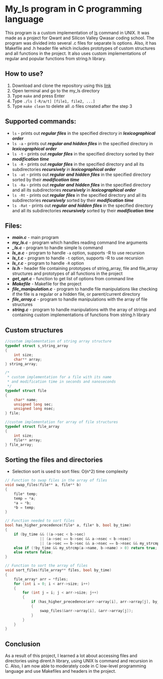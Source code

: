 # My_ls program in C programming language

This program is a custom implementation of [ls](https://en.wikipedia.org/wiki/Ls) command in UNIX. It was made as a project for Qwant and Silicon Valley Qwasar coding school. The program was divided into several .c files for separate ls options. Also, it has Makefile and .h header file which includes prototypes of custom structures and all functions in the project. It also uses custom implementations of regular and popular functions from string.h library.

## How to use?

1. Download and clone the repository using this [link](https://github.com/SanzharNussipbek/Cprogramming.git)
2. Open terminal and go to the my_ls directory
3. Type `make` and press Enter
4. Type `./ls [-R/a/t] [file1, file2, ...]`
5. Type `make clean` to delete all .o files created after the step 3

## Supported commands:

- `ls` - prints out ***regular* *files*** in the specified directory in ***lexicographical*** ***order***
- `ls -a` - prints out ***regular and hidden* *files*** in the specified directory in ***lexicographical*** ***order***
- `ls -t` - prints out ***regular* *files*** in the specified directory sorted by their ***modification*** ***time***
- `ls -R` - prints out ***regular* *files*** in the specified directory and all its subdirectories ***recursively*** in ***lexicographical*** ***order***
- `ls -at` - prints out ***regular** **and** **hidden*** ***files*** in the specified directory sorted by their ***modification*** ***time***
- `ls -Ra` - prints out ***regular** **and** **hidden*** ***files*** in the specified directory and all its subdirectories ***recursively*** in ***lexicographical*** ***order***
- `ls -Rt` - prints out ***regular*** ***files*** in the specified directory and all its subdirectories ***recursively*** sorted by their ***modification*** ***time***
- `ls -Rat` - prints out ***regular** **and** **hidden*** ***files*** in the specified directory and all its subdirectories ***recursively*** sorted by their ***modification*** ***time***

## Files:

- ***main.c*** - main program
- ***my_ls.c*** -  program which handles reading command line arguments
- ***_ls.c*** - program to handle simple ls command
- ***ls_a.c*** - program to handle `-a` option, supports -R to use recursion
- ***ls_t.c*** - program to handle `-t` option, supports -R to use recursion
- ***ls_r.c*** - program to handle `-R` option
- ***ls.h*** - header file containing prototypes of string_array, file and file_array structures and prototypes of all functions in the project
- ***get_opt.c*** - function to get list of options from command line
- ***Makefile*** - Makefile for the project
- ***file_manipulation.c*** - program to handle file manipulations like checking if the file is a regular or a hidden file, or parent/current directory
- ***file_array.c*** - program to handle manipulations with the array of file structures
- ***string.c*** - program to handle manipulations with the array of strings and containing custom implementations of functions from string.h library

## Custom structures

```c
//custom implementation of string array structure
typedef struct s_string_array
{           
    int size;
    char** array;
} string_array;
```

```c
/*
 * custom implementation for a file with its name 
 * and modification time in seconds and nanoseconds
 */
typedef struct file                     
{
    char* name;
    unsigned long sec;
    unsigned long nsec;
} file;
```

```c
//custom implementation for array of file structures
typedef struct file_array               
{
    int size;
    file** array;
} file_array;
```

## Sorting the files and directories

- Selection sort is used to sort files: O(n^2) time complexity

```c
// Function to swap files in the array of files 
void swap_files(file** a, file** b)
{
    file* temp;
    temp = *a;
    *a = *b;
    *b = temp;
}

// Function needed to sort files
bool has_higher_precedence(file* a, file* b, bool by_time)
{
    if (by_time && ((a->sec < b->sec)                                                                            // case 1: if the seconds of the first file is less than that of the second one
                || (a->sec == b->sec && a->nsec < b->nsec)                                                       // case 2: if the seconds are equal, but nanoseconds of the first file is less than that of the second one
                || (a->sec == b->sec && a->nsec == b->nsec && my_strcmp(a->name, b->name) > 0))) return true;    // case 3: if both seconds and nanoseconds are equal -> sort alphabetically
    else if (!by_time && my_strcmp(a->name, b->name) > 0) return true;
    else return false;
}

// Function to sort the array of files
void sort_files(file_array** files, bool by_time)
{
    file_array* arr = *files;
    for (int i = 0; i < arr->size; i++)
    {
        for (int j = i; j < arr->size; j++)
        {
            if (has_higher_precedence(arr->array[i], arr->array[j], by_time))
            {
                swap_files(&arr->array[i], &arr->array[j]);
            }
        }
    }
}
```

## Conclusion

As a result of this project, I learned a lot about accessing files and directories using dirent.h library, using UNIX ls command and recursion in C. Also, I am now able to moderately code in C low-level programming language and use Makefiles and headers in the project.